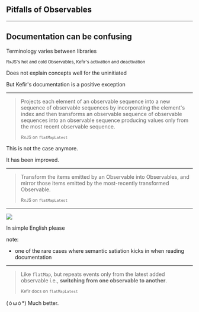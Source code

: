 ## Pitfalls of Observables

---

## Documentation can be confusing

Terminology varies between libraries

<small>RxJS's hot and cold Observables, Kefir's activation and deactivation</small>

Does not explain concepts well for the uninitiated <!-- .element: class="fragment" -->

But Kefir's documentation is a positive exception <!-- .element: class="fragment" -->

---

>Projects each element of an observable sequence into a new sequence of observable sequences by incorporating the element's index and then transforms an observable sequence of observable sequences into an observable sequence producing values only from the most recent observable sequence.
>
><small>RxJS on `flatMapLatest`</small>

This is not the case anymore. <!-- .element: class="fragment" -->

It has been improved.  <!-- .element: class="fragment" -->

---

>Transform the items emitted by an Observable into Observables, and mirror those items emitted by the most-recently transformed Observable.
>
><small>RxJS on `flatMapLatest`</small>

---

<img src="img/wat.jpg">

In simple English please <!-- .element: class="fragment" -->

note:

- one of the rare cases where semantic satiation kicks in when reading documentation

---

>Like `flatMap`, but repeats events only from the latest added observable i.e., **switching from one observable to another**.
>
><small>Kefir docs on `flatMapLatest`</small>

(ㆁωㆁ*) Much better. <!-- .element: class="fragment" -->
